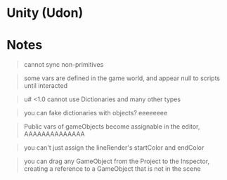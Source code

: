 # Unity (Udon)

# Notes

> cannot sync non-primitives

> some vars are defined in the game world, and appear null to scripts until interacted

> u# <1.0 cannot use Dictionaries and many other types

> you can fake dictionaries with objects? eeeeeeee

> Public vars of gameObjects become assignable in the editor, AAAAAAAAAAAAAA

> you can't just assign the lineRender's startColor and endColor

> you can drag any GameObject from the Project to the Inspector, creating a reference to a GameObject that is not in the scene
